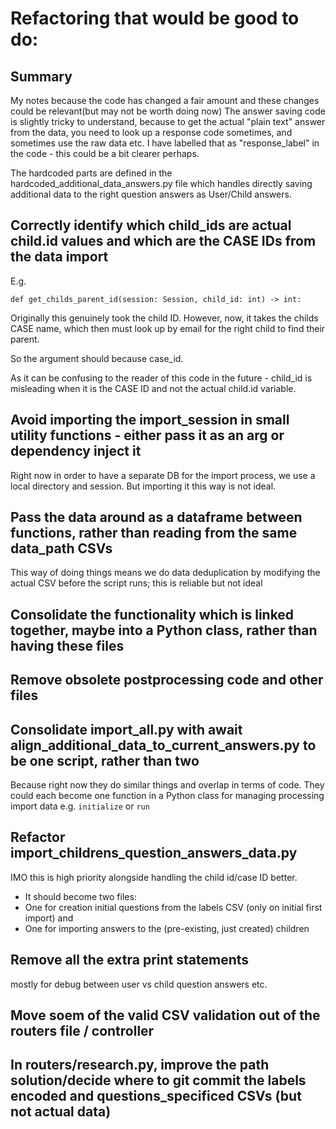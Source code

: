 # Refactoring that would be good to do:

## Summary
My notes because the code has changed a fair amount and these changes could be relevant(but may not be worth doing now)
The answer saving code is slightly tricky to understand, because to get the actual "plain text" answer from the data,
you need to look up a response code sometimes, and sometimes use the raw data etc. I have labelled that as "response_label"
in the code - this could be a bit clearer perhaps.

The hardcoded parts are defined in the hardcoded_additional_data_answers.py file which handles directly saving additional
data to the right question answers as User/Child answers.

## Correctly identify which child_ids are actual child.id values and which are the CASE IDs from the data import
E.g.
```
def get_childs_parent_id(session: Session, child_id: int) -> int:
```
Originally this genuinely took the child ID. However, now, it takes the childs CASE name, which then must look up by
email for the right child to find their parent.

So the argument should because case_id.

As it can be confusing to the reader of this code in the future - child_id is misleading when it is the CASE ID and not
the actual child.id variable.

## Avoid importing the import_session in small utility functions - either pass it as an arg or dependency inject it
Right now in order to have a separate DB for the import process, we use a local directory and session. But importing
it this way is not ideal.

## Pass the data around as a dataframe between functions, rather than reading from the same data_path CSVs
This way of doing things means we do data deduplication by modifying the actual CSV before the script runs;
this is reliable but not ideal

## Consolidate the functionality which is linked together, maybe into a Python class, rather than having these files

## Remove obsolete postprocessing code and other files

## Consolidate import_all.py with await align_additional_data_to_current_answers.py to be one script, rather than two
Because right now they do similar things and overlap in terms of code. They could each become one function in a
Python class for managing processing import data e.g. `initialize` or `run`

## Refactor import_childrens_question_answers_data.py
IMO this is high priority alongside handling the child id/case ID better.
- It should become two files:
- One for creation initial questions from the labels CSV (only on initial first import) and
- One for importing answers to the (pre-existing, just created) children

## Remove all the extra print statements
mostly for debug between user vs child question answers etc.

## Move soem of the valid CSV validation out of the routers file / controller

## In routers/research.py, improve the path solution/decide where to git commit the labels encoded and questions_specificed CSVs (but not actual data)

